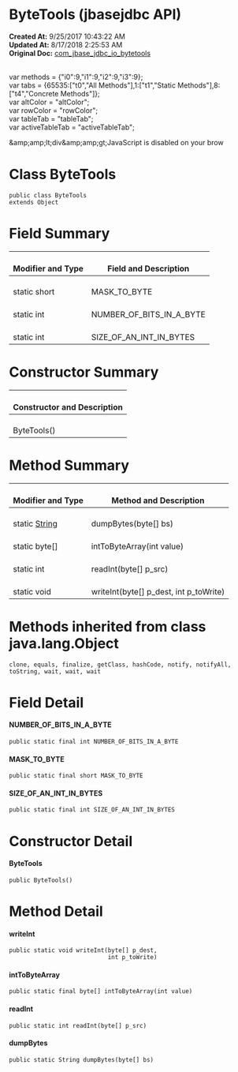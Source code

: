 # ByteTools (jbasejdbc API)

**Created At:** 9/25/2017 10:43:22 AM  
**Updated At:** 8/17/2018 2:25:53 AM  
**Original Doc:** [com_jbase_jdbc_io_bytetools](https://docs.jbase.com/39232-io/com_jbase_jdbc_io_bytetools)  

<!--<br>    try {<br>        if (location.href.indexOf('is-external=true') == -1) {<br>            parent.document.title="ByteTools (jbasejdbc   API)";<br>        }<br>    }<br>    catch(err) {<br>    }<br>//--><br>var methods = {"i0":9,"i1":9,"i2":9,"i3":9};<br>var tabs = {65535:["t0","All Methods"],1:["t1","Static Methods"],8:["t4","Concrete Methods"]};<br>var altColor = "altColor";<br>var rowColor = "rowColor";<br>var tableTab = "tableTab";<br>var activeTableTab = "activeTableTab";&amp;amp;amp;lt;div&amp;amp;amp;gt;JavaScript is disabled on your brow


# Class ByteTools

```
public class ByteTools
extends Object
```





# Field Summary


| <br>Modifier and Type<br> | <br>Field and Description<br> |
| --- | --- |
| <br>static short<br> | <br>MASK\_TO\_BYTE<br> |
| <br>static int<br> | <br>NUMBER\_OF\_BITS\_IN\_A\_BYTE<br> |
| <br>static int<br> | <br>SIZE\_OF\_AN\_INT\_IN\_BYTES<br> |






# 

# Constructor Summary


| <br>Constructor and Description<br> |
| --- |
| <br>ByteTools()<br> |






# Method Summary


| <br>Modifier and Type<br> | <br>Method and Description<br> |
| --- | --- |
| <br>static [String](http://java.sun.com/j2se/1.5.0/docs/api/java/lang/String.html?is-external=true "class or interface in java.lang")<br> | <br>dumpBytes(byte[] bs)<br> |
| <br>static byte[]<br> | <br>intToByteArray(int value)<br> |
| <br>static int<br> | <br>readInt(byte[] p\_src)<br> |
| <br>static void<br> | <br>writeInt(byte[] p\_dest, int p\_toWrite)<br> |




# 

# Methods inherited from class java.lang.Object
`clone, equals, finalize, getClass, hashCode, notify, notifyAll, toString, wait, wait, wait`

# 

# Field Detail

#### NUMBER\_OF\_BITS\_IN\_A\_BYTE

```
public static final int NUMBER_OF_BITS_IN_A_BYTE
```







#### **MASK\_TO\_BYTE**

```
public static final short MASK_TO_BYTE
```






#### **SIZE\_OF\_AN\_INT\_IN\_BYTES**

```
public static final int SIZE_OF_AN_INT_IN_BYTES
```






# Constructor Detail

#### **ByteTools**

```
public ByteTools()
```







# Method Detail

#### **writeInt**

```
public static void writeInt(byte[] p_dest,
                            int p_toWrite)
```





#### **intToByteArray**

```
public static final byte[] intToByteArray(int value)
```





#### **readInt**

```
public static int readInt(byte[] p_src)
```





#### **dumpBytes**

```
public static String dumpBytes(byte[] bs)
```


